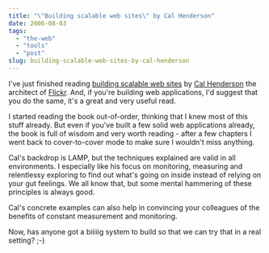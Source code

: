 ```yaml
---
title: "\"Building scalable web sites\" by Cal Henderson"
date: 2006-08-03
tags: 
  - "the-web"
  - "tools"
  - "post"
slug: building-scalable-web-sites-by-cal-henderson
---
```


I've just finished reading [building scalable web sites](http://www.amazon.com/exec/obidos/ASIN/0596102356/bertrandswebl-20/103-2277086-8331859?creative=327641&camp=14573&adid=13Q5DQAY8ST1XF0KEB7R&link_code=as1) by [Cal Henderson](http://www.iamcal.com/) the architect of [Flickr](http://flickr.com). And, if you're building web applications, I'd suggest that you do the same, it's a great and very useful read.

I started reading the book out-of-order, thinking that I knew most of this stuff already. But even if you've built a few solid web applications already, the book is full of wisdom and very worth reading - after a few chapters I went back to cover-to-cover mode to make sure I wouldn't miss anything.

Cal's backdrop is LAMP, but the techniques explained are valid in all environments. I especially like his focus on monitoring, measuring and relentlessy exploring to find out what's going on inside instead of relying on your gut feelings. We all know that, but some mental hammering of these principles is always good.

Cal's concrete examples can also help in convincing your colleagues of the benefits of constant measurement and monitoring.

Now, has anyone got a biiiiig system to build so that we can try that in a real setting? ;-)
